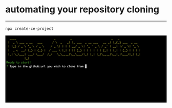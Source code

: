 # automating your repository cloning 
------

```
npx create-ce-project
```

![alt text](/assets/screenshot-1.png?raw=true)
